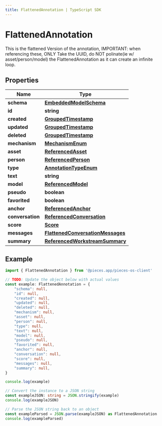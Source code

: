 ```yaml
---
title: FlattenedAnnotation | TypeScript SDK
---
```



# FlattenedAnnotation

This is the flattened Version of the annotation, IMPORTANT: when referencing these, ONLY Take the UUID, do NOT polinate(ie w/ asset/person/model) the FlattenedAnnotation as it can create an infinite loop.

## Properties

Name | Type
------------ | -------------
**schema** | [**EmbeddedModelSchema**](EmbeddedModelSchema)
**id** | **string**
**created** | [**GroupedTimestamp**](GroupedTimestamp)
**updated** | [**GroupedTimestamp**](GroupedTimestamp)
**deleted** | [**GroupedTimestamp**](GroupedTimestamp)
**mechanism** | [**MechanismEnum**](MechanismEnum)
**asset** | [**ReferencedAsset**](ReferencedAsset)
**person** | [**ReferencedPerson**](ReferencedPerson)
**type** | [**AnnotationTypeEnum**](AnnotationTypeEnum)
**text** | **string**
**model** | [**ReferencedModel**](ReferencedModel)
**pseudo** | **boolean**
**favorited** | **boolean**
**anchor** | [**ReferencedAnchor**](ReferencedAnchor)
**conversation** | [**ReferencedConversation**](ReferencedConversation)
**score** | [**Score**](Score)
**messages** | [**FlattenedConversationMessages**](FlattenedConversationMessages)
**summary** | [**ReferencedWorkstreamSummary**](ReferencedWorkstreamSummary)

## Example

```typescript
import { FlattenedAnnotation } from '@pieces.app/pieces-os-client'

// TODO: Update the object below with actual values
const example: FlattenedAnnotation = {
    "schema": null,
    "id": null,
    "created": null,
    "updated": null,
    "deleted": null,
    "mechanism": null,
    "asset": null,
    "person": null,
    "type": null,
    "text": null,
    "model": null,
    "pseudo": null,
    "favorited": null,
    "anchor": null,
    "conversation": null,
    "score": null,
    "messages": null,
    "summary": null,
}

console.log(example)

// Convert the instance to a JSON string
const exampleJSON: string = JSON.stringify(example)
console.log(exampleJSON)

// Parse the JSON string back to an object
const exampleParsed = JSON.parse(exampleJSON) as FlattenedAnnotation
console.log(exampleParsed)
```


